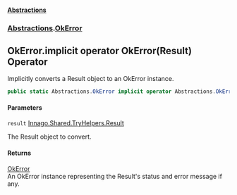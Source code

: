 #### [Abstractions](../../index.md 'index')
### [Abstractions](../index.md 'Abstractions').[OkError](index.md 'Abstractions\.OkError')

## OkError\.implicit operator OkError\(Result\) Operator

Implicitly converts a Result object to an OkError instance\.

```csharp
public static Abstractions.OkError implicit operator Abstractions.OkError(Result result);
```
#### Parameters

<a name='Abstractions.OkError.op_ImplicitAbstractions.OkError(Result).result'></a>

`result` [Innago\.Shared\.TryHelpers\.Result](https://learn.microsoft.com/en-us/dotnet/api/innago.shared.tryhelpers.result 'Innago\.Shared\.TryHelpers\.Result')

The Result object to convert\.

#### Returns
[OkError](index.md 'Abstractions\.OkError')  
An OkError instance representing the Result's status and error message if any\.